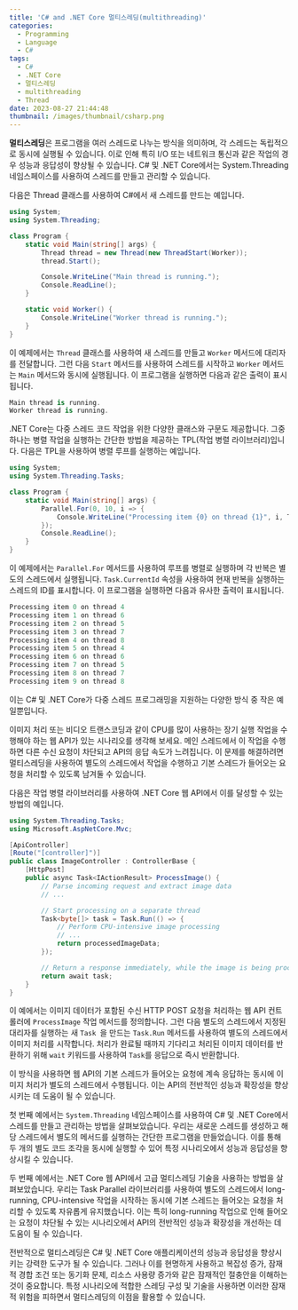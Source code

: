 ```yaml
---
title: 'C# and .NET Core 멀티스레딩(multithreading)'
categories:
  - Programming
  - Language
  - C#
tags:
  - C#
  - .NET Core
  - 멀티스레딩
  - multithreading
  - Thread
date: 2023-08-27 21:44:48
thumbnail: /images/thumbnail/csharp.png
---
```


**멀티스레딩**은 프로그램을 여러 스레드로 나누는 방식을 의미하며, 각 스레드는 독립적으로 동시에 실행될 수 있습니다. 이로 인해 특히 I/O 또는 네트워크 통신과 같은 작업의 경우 성능과 응답성이 향상될 수 있습니다. C# 및 .NET Core에서는 System.Threading 네임스페이스를 사용하여 스레드를 만들고 관리할 수 있습니다.

다음은 Thread 클래스를 사용하여 C#에서 새 스레드를 만드는 예입니다.

```cs
using System;
using System.Threading;

class Program {
    static void Main(string[] args) {
        Thread thread = new Thread(new ThreadStart(Worker));
        thread.Start();

        Console.WriteLine("Main thread is running.");
        Console.ReadLine();
    }

    static void Worker() {
        Console.WriteLine("Worker thread is running.");
    }
}
```

이 예제에서는 `Thread` 클래스를 사용하여 새 스레드를 만들고 `Worker` 메서드에 대리자를 전달합니다. 그런 다음 `Start` 메서드를 사용하여 스레드를 시작하고 `Worker` 메서드는 `Main` 메서드와 동시에 실행됩니다. 이 프로그램을 실행하면 다음과 같은 출력이 표시됩니다.

```cs
Main thread is running.
Worker thread is running.
```

.NET Core는 다중 스레드 코드 작업을 위한 다양한 클래스와 구문도 제공합니다. 그중 하나는 병렬 작업을 실행하는 간단한 방법을 제공하는 TPL(작업 병렬 라이브러리)입니다. 다음은 TPL을 사용하여 병렬 루프를 실행하는 예입니다.

```cs
using System;
using System.Threading.Tasks;

class Program {
    static void Main(string[] args) {
        Parallel.For(0, 10, i => {
            Console.WriteLine("Processing item {0} on thread {1}", i, Task.CurrentId);
        });
        Console.ReadLine();
    }
}
```

이 예제에서는 `Parallel.For` 메서드를 사용하여 루프를 병렬로 실행하며 각 반복은 별도의 스레드에서 실행됩니다. `Task.CurrentId` 속성을 사용하여 현재 반복을 실행하는 스레드의 ID를 표시합니다. 이 프로그램을 실행하면 다음과 유사한 출력이 표시됩니다.

```cs
Processing item 0 on thread 4
Processing item 1 on thread 6
Processing item 2 on thread 5
Processing item 3 on thread 7
Processing item 4 on thread 8
Processing item 5 on thread 4
Processing item 6 on thread 6
Processing item 7 on thread 5
Processing item 8 on thread 7
Processing item 9 on thread 8
```

이는 C# 및 .NET Core가 다중 스레드 프로그래밍을 지원하는 다양한 방식 중 작은 예일뿐입니다.

이미지 처리 또는 비디오 트랜스코딩과 같이 CPU를 많이 사용하는 장기 실행 작업을 수행해야 하는 웹 API가 있는 시나리오를 생각해 보세요. 메인 스레드에서 이 작업을 수행하면 다른 수신 요청이 차단되고 API의 응답 속도가 느려집니다. 이 문제를 해결하려면 멀티스레딩을 사용하여 별도의 스레드에서 작업을 수행하고 기본 스레드가 들어오는 요청을 처리할 수 있도록 남겨둘 수 있습니다.

다음은 작업 병렬 라이브러리를 사용하여 .NET Core 웹 API에서 이를 달성할 수 있는 방법의 예입니다.

```cs
using System.Threading.Tasks;
using Microsoft.AspNetCore.Mvc;

[ApiController]
[Route("[controller]")]
public class ImageController : ControllerBase {
    [HttpPost]
    public async Task<IActionResult> ProcessImage() {
        // Parse incoming request and extract image data
        // ...

        // Start processing on a separate thread
        Task<byte[]> task = Task.Run(() => {
            // Perform CPU-intensive image processing
            // ...
            return processedImageData;
        });

        // Return a response immediately, while the image is being processed
        return await task;
    }
}
```

이 예에서는 이미지 데이터가 포함된 수신 HTTP POST 요청을 처리하는 웹 API 컨트롤러에 `ProcessImage` 작업 메서드를 정의합니다. 그런 다음 별도의 스레드에서 지정된 대리자를 실행하는 새 `Task `을 만드는 `Task.Run` 메서드를 사용하여 별도의 스레드에서 이미지 처리를 시작합니다. 처리가 완료될 때까지 기다리고 처리된 이미지 데이터를 반환하기 위해 `wait` 키워드를 사용하여 `Task`를 응답으로 즉시 반환합니다.

이 방식을 사용하면 웹 API의 기본 스레드가 들어오는 요청에 계속 응답하는 동시에 이미지 처리가 별도의 스레드에서 수행됩니다. 이는 API의 전반적인 성능과 확장성을 향상시키는 데 도움이 될 수 있습니다.

첫 번째 예에서는 `System.Threading` 네임스페이스를 사용하여 C# 및 .NET Core에서 스레드를 만들고 관리하는 방법을 살펴보았습니다. 우리는 새로운 스레드를 생성하고 해당 스레드에서 별도의 메서드를 실행하는 간단한 프로그램을 만들었습니다. 이를 통해 두 개의 별도 코드 조각을 동시에 실행할 수 있어 특정 시나리오에서 성능과 응답성을 향상시킬 수 있습니다.

두 번째 예에서는 .NET Core 웹 API에서 고급 멀티스레딩 기술을 사용하는 방법을 살펴보았습니다. 우리는 Task Parallel 라이브러리를 사용하여 별도의 스레드에서 long-running, CPU-intensive 작업을 시작하는 동시에 기본 스레드는 들어오는 요청을 처리할 수 있도록 자유롭게 유지했습니다. 이는 특히 long-running 작업으로 인해 들어오는 요청이 차단될 수 있는 시나리오에서 API의 전반적인 성능과 확장성을 개선하는 데 도움이 될 수 있습니다.

전반적으로 멀티스레딩은 C# 및 .NET Core 애플리케이션의 성능과 응답성을 향상시키는 강력한 도구가 될 수 있습니다. 그러나 이를 현명하게 사용하고 복잡성 증가, 잠재적 경합 조건 또는 동기화 문제, 리소스 사용량 증가와 같은 잠재적인 절충안을 이해하는 것이 중요합니다. 특정 시나리오에 적합한 스레딩 구성 및 기술을 사용하면 이러한 잠재적 위험을 피하면서 멀티스레딩의 이점을 활용할 수 있습니다.
